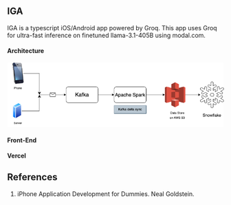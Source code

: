 ## IGA

IGA is a typescript iOS/Android app powered by Groq. This app uses Groq for ultra-fast inference on finetuned llama-3.1-405B using modal.com.  

#### Architecture

![Architecture](architecture/backend.png)

#### Front-End
**Vercel**


## References

1. iPhone Application Development for Dummies. Neal Goldstein.

